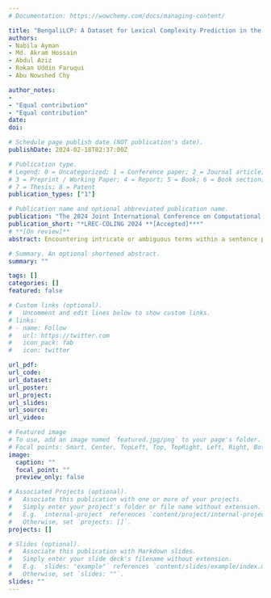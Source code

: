 ```yaml
---
# Documentation: https://wowchemy.com/docs/managing-content/

title: "BengaliLCP: A Dataset for Lexical Complexity Prediction in the Bengali Texts"
authors:
- Nabila Ayman
- Md. Akram Hossain
- Abdul Aziz 
- Rokan Uddin Faruqui
- Abu Nowshed Chy 

author_notes:
- 
- "Equal contribution"
- "Equal contribution" 
date: 
doi: 

# Schedule page publish date (NOT publication's date).
publishDate: 2024-02-18T02:37:00Z

# Publication type.
# Legend: 0 = Uncategorized; 1 = Conference paper; 2 = Journal article;
# 3 = Preprint / Working Paper; 4 = Report; 5 = Book; 6 = Book section;
# 7 = Thesis; 8 = Patent
publication_types: ["1"]

# Publication name and optional abbreviated publication name.
publication: "The 2024 Joint International Conference on Computational Linguistics, Language Resources and Evaluation (LREC-COLING 2024)"
publication_short: "*LREC-COLING 2024 **[Accepted]***"
# **[On review]**
abstract: Encountering intricate or ambiguous terms within a sentence produces distress for the reader during comprehension. Lexical Complexity Prediction (LCP) deals with predicting the complexity score of a word or a phrase considering its context. This task poses several challenges including ambiguity, context sensitivity, and subjectivity in perceiving complexity. Despite having 300 million native speakers and ranking as the seventh most spoken language in the world, Bengali falls behind in the research on lexical complexity when compared to other languages. To bridge this gap, we introduce the first annotated Bengali dataset, that assists in performing the task of LCP in this language. Besides, we propose a transformer-based deep neural approach with a pairwise multi-head attention mechanism and LSTM model to predict the lexical complexity of Bengali tokens. The outcomes demonstrate that the proposed neural approach outperformed the existing state-of-the-art models for the Bengali language.

# Summary. An optional shortened abstract.
summary: ""

tags: []
categories: []
featured: false

# Custom links (optional).
#   Uncomment and edit lines below to show custom links.
# links:
# - name: Follow
#   url: https://twitter.com
#   icon_pack: fab
#   icon: twitter

url_pdf: 
url_code:
url_dataset:
url_poster:
url_project:
url_slides:
url_source:
url_video:

# Featured image
# To use, add an image named `featured.jpg/png` to your page's folder. 
# Focal points: Smart, Center, TopLeft, Top, TopRight, Left, Right, BottomLeft, Bottom, BottomRight.
image:
  caption: ""
  focal_point: ""
  preview_only: false

# Associated Projects (optional).
#   Associate this publication with one or more of your projects.
#   Simply enter your project's folder or file name without extension.
#   E.g. `internal-project` references `content/project/internal-project/index.md`.
#   Otherwise, set `projects: []`.
projects: []

# Slides (optional).
#   Associate this publication with Markdown slides.
#   Simply enter your slide deck's filename without extension.
#   E.g. `slides: "example"` references `content/slides/example/index.md`.
#   Otherwise, set `slides: ""`.
slides: ""
---
```


